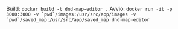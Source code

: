 Build: `docker build -t dnd-map-editor .`
Avvio: ``docker run -it -p 3000:3000 -v `pwd`/images:/usr/src/app/images -v `pwd`/saved_map:/usr/src/app/saved_map dnd-map-editor``

